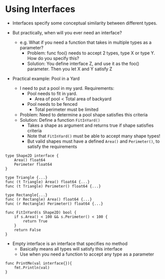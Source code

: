 # Using Interfaces

- Interfaces specify some conceptual similarity between different types. 

- But practically, when will you ever need an interface?
    - e.g. What if you need a function that takes in multiple types as a parameter? 
        - Problem: func foo() needs to accept 2 types, type X or type Y. How do you specify this?
        - Solution: You define interface Z, and use it as the foo() parameter. Then you let X and Y satisfy Z

- Practical example: Pool in a Yard
    - I need to put a pool in my yard. Requirements:
        - Pool needs to fit in yard. 
            - Area of pool < Total area of backyard
        - Pool needs to be fenced
            - Total perimeter must be limited
    - Problem: Need to determine a pool shape satisfies this criteria
    - Solution: Define a function `FitInYard()`
        - Takes a shape as argument and returns true if shape satisfies criteria
        - Note that `FitInYard()` must be able to accept many shape types!
        - But valid shapes must have a defined `Area()` and `Perimeter()`, to satisfy the requirements
```
type Shape2D interface {
    Area() float64
    Perimeter float64
}

type Triangle {...}
func (t Triangle) Area() float64 {...}
func (t Triangle) Perimeter() float64 {...}

type Rectangle{...}
func (r Rectangle) Area() float64 {...}
func (r Rectangle) Perimeter() float64 {...}

func FitInYard(s Shape2D) bool {
    if s.Area() < 100 && s.Perimeter() < 100 {
        return True
    }
    return False
}
```

- Empty interface is an interface that specifies no method
    - Basically means all types will satisfy this interface
    - Use when you need a function to accept any type as a parameter

```
func PrintMe(val interface{}){
    fmt.Println(val)
}
```